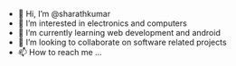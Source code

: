 - 👋 Hi, I’m @sharathkumar
- 👀 I’m interested in electronics and computers
- 🌱 I’m currently learning web development and android
- 💞️ I’m looking to collaborate on software related projects
- 📫 How to reach me ...

<!---
sharathkumardq/sharathkumardq is a ✨ special ✨ repository because its `README.md` (this file) appears on your GitHub profile.
You can click the Preview link to take a look at your changes.
--->
